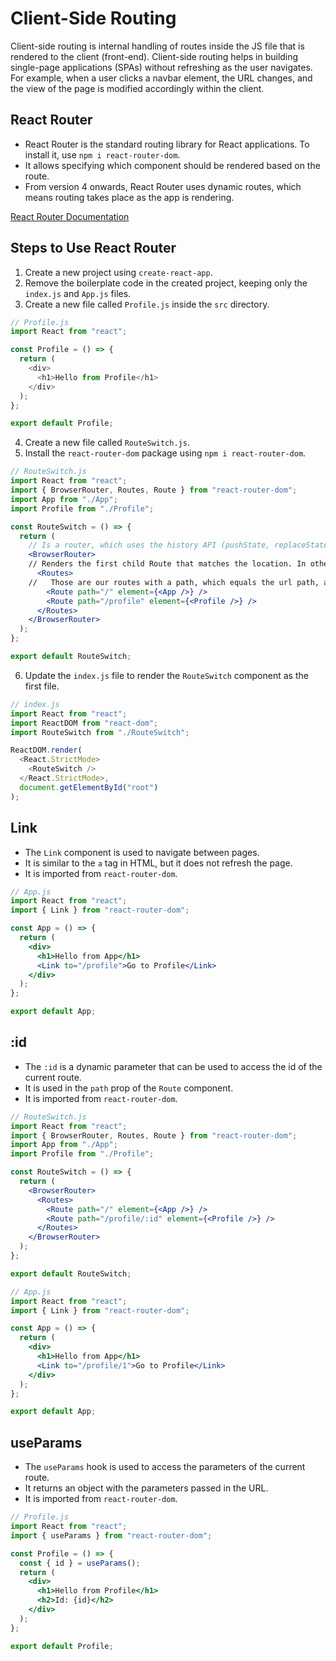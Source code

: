 # Client-Side Routing

Client-side routing is internal handling of routes inside the JS file that is rendered to the client (front-end). Client-side routing helps in building single-page applications (SPAs) without refreshing as the user navigates. For example, when a user clicks a navbar element, the URL changes, and the view of the page is modified accordingly within the client.

## React Router

- React Router is the standard routing library for React applications. To install it, use `npm i react-router-dom`.
- It allows specifying which component should be rendered based on the route.
- From version 4 onwards, React Router uses dynamic routes, which means routing takes place as the app is rendering.

[React Router Documentation](https://reactrouter.com/en/main/start/overview)

## Steps to Use React Router

1. Create a new project using `create-react-app`.
2. Remove the boilerplate code in the created project, keeping only the `index.js` and `App.js` files.
3. Create a new file called `Profile.js` inside the `src` directory.

```javascript
// Profile.js
import React from "react";

const Profile = () => {
  return (
    <div>
      <h1>Hello from Profile</h1>
    </div>
  );
};

export default Profile;
```

4. Create a new file called `RouteSwitch.js`.
5. Install the `react-router-dom` package using `npm i react-router-dom`.

```jsx
// RouteSwitch.js
import React from "react";
import { BrowserRouter, Routes, Route } from "react-router-dom";
import App from "./App";
import Profile from "./Profile";

const RouteSwitch = () => {
  return (
    // Is a router, which uses the history API (pushState, replaceState and the popstate event) to keep your UI in sync with the URL. For completion we have to mention that there are other options than BrowserRouter, but for your current projects you can assume that BrowserRouter is at the root of all your projects.
    <BrowserRouter>
    // Renders the first child Route that matches the location. In other words, the Routes component is going to look through all your Routes and checks their path. The first Route, whose path matches the url exactly will be rendered; all others will be ignored. Important to note is that in previous versions of react-router-dom the exact keyword was needed to achieve this behavior.
      <Routes>
    //   Those are our routes with a path, which equals the url path, and a component that should be rendered when we navigate to this url.
        <Route path="/" element={<App />} />
        <Route path="/profile" element={<Profile />} />
      </Routes>
    </BrowserRouter>
  );
};

export default RouteSwitch;
```
6. Update the `index.js` file to render the `RouteSwitch` component as the first file.
```javascript
// index.js
import React from "react";
import ReactDOM from "react-dom";
import RouteSwitch from "./RouteSwitch";

ReactDOM.render(
  <React.StrictMode>
    <RouteSwitch />
  </React.StrictMode>,
  document.getElementById("root")
);
```

## Link

- The `Link` component is used to navigate between pages.
- It is similar to the `a` tag in HTML, but it does not refresh the page.
- It is imported from `react-router-dom`.

```jsx
// App.js
import React from "react";
import { Link } from "react-router-dom";

const App = () => {
  return (
    <div>
      <h1>Hello from App</h1>
      <Link to="/profile">Go to Profile</Link>
    </div>
  );
};

export default App;
```

## :id

- The `:id` is a dynamic parameter that can be used to access the id of the current route.
- It is used in the `path` prop of the `Route` component.
- It is imported from `react-router-dom`.

```jsx
// RouteSwitch.js
import React from "react";
import { BrowserRouter, Routes, Route } from "react-router-dom";
import App from "./App";
import Profile from "./Profile";

const RouteSwitch = () => {
  return (
    <BrowserRouter>
      <Routes>
        <Route path="/" element={<App />} />
        <Route path="/profile/:id" element={<Profile />} />
      </Routes>
    </BrowserRouter>
  );
};

export default RouteSwitch;
```

```jsx
// App.js
import React from "react";
import { Link } from "react-router-dom";

const App = () => {
  return (
    <div>
      <h1>Hello from App</h1>
      <Link to="/profile/1">Go to Profile</Link>
    </div>
  );
};

export default App;
```

## useParams

- The `useParams` hook is used to access the parameters of the current route.
- It returns an object with the parameters passed in the URL.
- It is imported from `react-router-dom`.

```jsx
// Profile.js
import React from "react";
import { useParams } from "react-router-dom";

const Profile = () => {
  const { id } = useParams();
  return (
    <div>
      <h1>Hello from Profile</h1>
      <h2>Id: {id}</h2>
    </div>
  );
};

export default Profile;
```